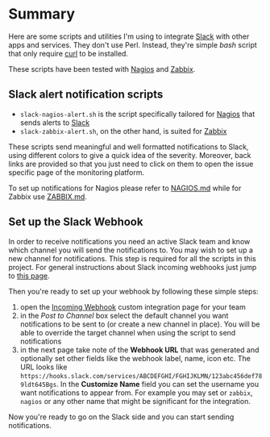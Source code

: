 # Summary
Here are some scripts and utilities I'm using to integrate [Slack](https://slack.com/) with other apps and services. They don't use Perl. Instead, they're simple *bash* script that only require [curl](https://curl.haxx.se/) to be installed.

These scripts have been tested with [Nagios](https://www.nagios.org/) and [Zabbix](https://www.zabbix.com/).

## Slack alert notification scripts
* `slack-nagios-alert.sh` is the script specifically tailored for [Nagios](https://www.nagios.org/) that sends alerts to [Slack](https://slack.com/)
* `slack-zabbix-alert.sh`, on the other hand, is suited for [Zabbix](https://www.zabbix.com/)

These scripts send meaningful and well formatted notifications to Slack, using different colors to give a quick idea of the severity. Moreover, back links are provided so that you just need to click on them to open the issue specific page of the monitoring platform.

To set up notifications for Nagios please refer to [NAGIOS.md](NAGIOS.md) while for Zabbix use [ZABBIX.md](ZABBIX.md).

## Set up the Slack Webhook
In order to receive notifications you need an active Slack team and know which channel you will send the notifications to. You may wish to set up a new channel for notifications. This step is required for all the scripts in this project.
For general instructions about Slack incoming webhooks just jump to [this page](https://api.slack.com/incoming-webhooks).

Then you're ready to set up your webhook by following these simple steps:
1. open the [Incoming Webhook](https://my.slack.com/services/new/incoming-webhook/) custom integration page for your team
2. in the *Post to Channel* box select the default channel you want notifications to be sent to (or create a new channel in place). You will be able to override the target channel when using the script to send notifications
3. in the next page take note of the **Webhook URL** that was generated and optionally set other fields like the webhook label, name, icon etc. The URL looks like `https://hooks.slack.com/services/ABCDEFGHI/FGHIJKLMN/123abc456def789ldt645Bgs`. In the **Customize Name** field you can set the username you want notifications to appear from. For example you may set or `zabbix`, `nagios` or any other name that might be significant for the integration.

Now you're ready to go on the Slack side and you can start sending notifications.
